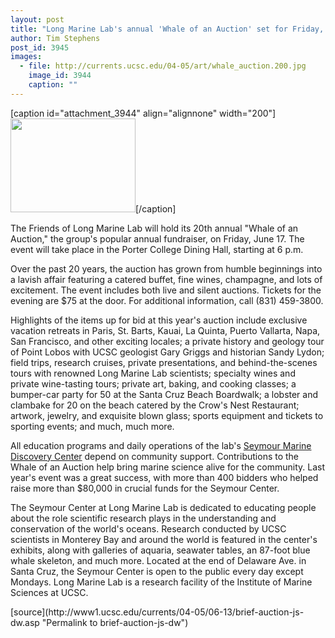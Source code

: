 ```yaml
---
layout: post
title: "Long Marine Lab's annual 'Whale of an Auction' set for Friday, June 17"
author: Tim Stephens
post_id: 3945
images:
  - file: http://currents.ucsc.edu/04-05/art/whale_auction.200.jpg
    image_id: 3944
    caption: ""
---
```


[caption id="attachment_3944" align="alignnone" width="200"]<a href="http://localhost/mysite/wp-content/uploads/2005/06/whale_auction.200.jpg"><img class="size-full wp-image-3944" src="http://localhost/mysite/wp-content/uploads/2005/06/whale_auction.200.jpg" alt="" width="200" height="150" /></a>[/caption]
<a name="content" id="content"></a>
<p>
  The Friends of Long Marine Lab will hold its 20th annual "Whale of an Auction," the group's popular annual fundraiser, on Friday, June 17. The event will take place in the Porter College Dining Hall, starting at 6 p.m.
</p>
<p>
  Over the past 20 years, the auction has grown from humble beginnings into a lavish affair featuring a catered buffet, fine wines, champagne, and lots of excitement. The event includes both live and silent auctions. Tickets for the evening are $75 at the door. For additional information, call (831) 459-3800.
</p>
<p>
  Highlights of the items up for bid at this year's auction include exclusive vacation retreats in Paris, St. Barts, Kauai, La Quinta, Puerto Vallarta, Napa, San Francisco, and other exciting locales; a private history and geology tour of Point Lobos with UCSC geologist Gary Griggs and historian Sandy Lydon; field trips, research cruises, private presentations, and behind-the-scenes tours with renowned Long Marine Lab scientists; specialty wines and private wine-tasting tours; private art, baking, and cooking classes; a bumper-car party for 50 at the Santa Cruz Beach Boardwalk; a lobster and clambake for 20 on the beach catered by the Crow's Nest Restaurant; artwork, jewelry, and exquisite blown glass; sports equipment and tickets to sporting events; and much, much more.
</p>
<p>
  All education programs and daily operations of the lab's <a href="http://seymourcenter.ucsc.edu/">Seymour Marine Discovery Center</a> depend on community support. Contributions to the Whale of an Auction help bring marine science alive for the community. Last year's event was a great success, with more than 400 bidders who helped raise more than $80,000 in crucial funds for the Seymour Center.
</p>
<p>
  The Seymour Center at Long Marine Lab is dedicated to educating people about the role scientific research plays in the understanding and conservation of the world's oceans. Research conducted by UCSC scientists in Monterey Bay and around the world is featured in the center's exhibits, along with galleries of aquaria, seawater tables, an 87-foot blue whale skeleton, and much more. Located at the end of Delaware Ave. in Santa Cruz, the Seymour Center is open to the public every day except Mondays. Long Marine Lab is a research facility of the Institute of Marine Sciences at UCSC.
</p>
<form>
  <input name="t1" size="-1" type="hidden">
</form>



</p>
[source](http://www1.ucsc.edu/currents/04-05/06-13/brief-auction-js-dw.asp "Permalink to brief-auction-js-dw")
